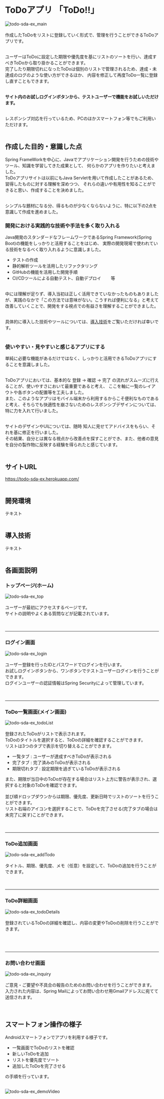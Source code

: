 # ToDoアプリ 「ToDo!!」
![todo-sda-ex_main](https://user-images.githubusercontent.com/66711292/126701147-faeb1dac-d640-45e7-8c2a-ff7c2244f18d.png)<br><br>
作成したToDoをリストに登録していく形式で、管理を行うことができるToDoアプリです。<br><br>

ユーザーはToDoに設定した期限や優先度を基にリストのソートを行い、達成すべきToDoから取り掛かることができます。<br>
完了したり期限切れになったToDoは個別のリストで管理されるため、達成・未達成のログのような使い方ができるほか、
内容を修正して再度ToDo一覧に登録し直すこともできます。<br><br>

**サイト内のお試しログインボタンから、テストユーザーで機能をお試しいただけます。**<br><br>

レスポンシブ対応を行っているため、PCのほかスマートフォン等でもご利用いただけます。
<br><br>

## 作成した目的・意識した点
Spring FrameWorkを中心に、Javaでアプリケーション開発を行うための技術やツール、知識を学習してきた成果として、
何らかのアプリを作りたいと考えました。<br>
ToDoアプリサイトは以前にもJava Servletを用いて作成したことがあるため、習得したものに対する理解を深めつつ、
それらの違いや有用性を知ることができると思い、作成することを決めました。<br><br>

シンプルな題材になる分、得るものが少なくならないように、特に以下の2点を意識して作成を進めました。
### 開発における実践的な技術や手法を多く取り入れる ###
Java開発のスタンダードなフレームワークであるSpring Framework(Spring Boot)の機能をしっかりと活用することをはじめ、
実際の開発現場で使われている技術をなるべく取り入れるように意識しました。<br>
* テストの作成
* 静的解析ツールを活用したリファクタリング
* GitHubの機能を活用した開発手順
* CI/CDツールによる自動テスト、自動デプロイ &emsp;&emsp;等<br><br>

中には理解が足りず、導入当初は正しく活用できていなかったものもありましたが、実践のなかで「この方法では意味がない。こうすれば便利になる」と考えて改善していくことで、開発をする視点での有益さを理解することができました。<br><br>

具体的に導入した技術やツールについては、[導入技術](#introduced)をご覧いただければ幸いです。
<br><br>

### 使いやすい・見やすいと感じるアプリにする ###
単純に必要な機能があるだけではなく、しっかりと活用できるToDoアプリにすることを意識しました。<br><br>

ToDoアプリにおいては、基本的な 登録 -> 確認 -> 完了 の流れがスムーズに行えることが、使いやすさにおいて最重要であると考え、
ここを軸に一覧のレイアウトや各ボタンの配置等を工夫しました。<br>
また、このようなアプリはモバイル端末から利用するからこそ便利なものであると考え、そちらでも快適性を崩さないためのレスポンシブデザインについては、特に力を入れて行いました。<br><br>

サイトのデザインやUIについては、随時 知人に見せてアドバイスをもらい、それを基に修正を行いました。<br>
その結果、自分とは異なる視点から改善点を探すことができ、また、他者の意見を自分の製作物に反映する経験を得られたと感じています。
<br><br>

## サイトURL
https://todo-sda-ex.herokuapp.com/
<br><br>

## 開発環境
テキスト
<br><br>

<a id = "introduced"></a>
## 導入技術
テキスト
<br><br>

## 各画面説明
### トップページ(ホーム)
![todo-sda-ex_top](https://user-images.githubusercontent.com/66711292/126701202-827cdeb0-ea3b-4f25-a702-ddf23de0d5d7.png)<br><br>
ユーザーが最初にアクセスするページです。<br>
サイトの説明やよくある質問などが記載されています。
<br><br><br>

***
### ログイン画面
![todo-sda-ex_login](https://user-images.githubusercontent.com/66711292/126701260-bd7152b8-a533-4d50-b7e7-f48d6aca2c75.png)<br><br>
ユーザー登録を行ったIDとパスワードでログインを行います。<br>
お試しログインボタンから、ワンボタンでテストユーザーログインを行うことができます。<br>
ログインユーザーの認証情報はSpring Securityによって管理しています。
<br><br><br>

***
### ToDo一覧画面(メイン画面)
![todo-sda-ex_todoList](https://user-images.githubusercontent.com/66711292/126712650-f4123112-1cc8-464b-bc60-1a8d939bd734.png)<br><br>
登録されたToDoがリストで表示されます。<br>
ToDoのタイトルを選択すると、ToDoの詳細を確認することができます。<br>
リストは3つのタブで表示を切り替えることができます。
* 一覧タブ : ユーザーが達成すべきToDoが表示される
* 完了タブ : 完了済みのToDoが表示される
* 期限切れタブ : 設定期限を過ぎているToDoが表示される<br>

また、期限が当日中のToDoが存在する場合はリスト上方に警告が表示され、選択すると対象のToDoを確認できます。
<br><br>
並び順ドロップダウンからは期限、優先度、更新日時でリストのソートを行うことができます。<br>
リスト右端のアイコンを選択することで、ToDoを完了させる(完了タブの場合は未完了に戻す)ことができます。
<br><br><br>

***
### ToDo追加画面
![todo-sda-ex_addTodo](https://user-images.githubusercontent.com/66711292/126701286-4021fead-83a3-4b96-a2af-a68273714be6.png)<br><br>
タイトル、期限、優先度、メモ（任意）を設定して、ToDoの追加を行うことができます。
<br><br><br>

***
### ToDo詳細画面
![todo-sda-ex_todoDetails](https://user-images.githubusercontent.com/66711292/126701298-d1593de5-2158-4316-833e-d58d311b0069.png)<br><br>
登録されているToDoの詳細を確認し、内容の変更やToDoの削除を行うことができます。<br>
<br><br><br>

***
### お問い合わせ画面
![todo-sda-ex_inquiry](https://user-images.githubusercontent.com/66711292/126712937-21e2be0f-cbcb-4f95-bd02-ac7f57360bcb.png)<br><br>
ご意見・ご要望や不具合の報告のためのお問い合わせを行うことができます。<br>
入力された内容は、Spring Mailによってお問い合わせ用Gmailアドレスに宛てて送信されます。
<br><br><br>

## スマートフォン操作の様子
Androidスマートフォンでアプリを利用する様子です。<br>
* 一覧画面でToDoのリストを確認
* 新しいToDoを追加
* リストを優先度でソート
* 追加したToDoを完了させる<br>

の手順を行っています。<br><br>

![todo-sda-ex_demoVideo](https://user-images.githubusercontent.com/66711292/126734629-01c23fc9-24b7-4061-9890-d467e8a92cad.gif)
